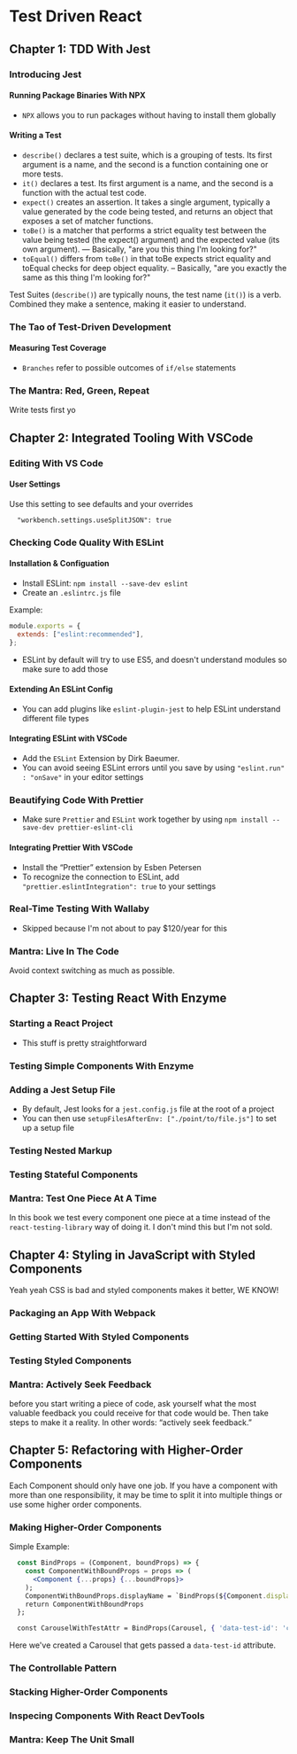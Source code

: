 # Test Driven React

## Chapter 1: TDD With Jest

### Introducing Jest

#### Running Package Binaries With NPX

- `NPX` allows you to run packages without having to install them globally

#### Writing a Test

- `describe()` declares a test suite, which is a grouping of tests. Its first argument is a name, and the second is a function containing one or more tests.
- `it()` declares a test. Its first argument is a name, and the second is a function with the actual test code.
- `expect()` creates an assertion. It takes a single argument, typically a value generated by the code being tested, and returns an object that exposes a set of matcher functions.
- `toBe()` is a matcher that performs a strict equality test between the value being tested (the expect() argument) and the expected value (its own argument). — Basically, "are you this thing I'm looking for?"
- `toEqual()` differs from `toBe()` in that toBe expects strict equality and toEqual checks for deep object equality. – Basically, "are you exactly the same as this thing I'm looking for?"

Test Suites (`describe()`) are typically nouns, the test name (`it()`) is a verb. Combined they make a sentence, making it easier to understand.

### The Tao of Test-Driven Development

#### Measuring Test Coverage

- `Branches` refer to possible outcomes of `if/else` statements

### The Mantra: Red, Green, Repeat

Write tests first yo

## Chapter 2: Integrated Tooling With VSCode

### Editing With VS Code

#### User Settings

Use this setting to see defaults and your overrides

```
  "workbench.settings.useSplitJSON": true
```

### Checking Code Quality With ESLint

#### Installation & Configuation

- Install ESLint: `npm install --save-dev eslint`
- Create an `.eslintrc.js` file

Example:

```js
module.exports = {
  extends: ["eslint:recommended"],
};
```

- ESLint by default will try to use ES5, and doesn't understand modules so make sure to add those

#### Extending An ESLint Config

- You can add plugins like `eslint-plugin-jest` to help ESLint understand different file types

#### Integrating ESLint with VSCode

- Add the `ESLint` Extension by Dirk Baeumer.
- You can avoid seeing ESLint errors until you save by using `​"eslint.run"​: ​"onSave"` in your editor settings

### Beautifying Code With Prettier

- Make sure `Prettier` and `ESLint` work together by using `npm​​ ​​install​​ ​​--save-dev​​ ​​prettier-eslint-cli`

#### Integrating Prettier With VSCode

- Install the “Prettier” extension by Esben Petersen
- To recognize the connection to ESLint, add `"prettier.eslintIntegration"​: ​true​` to your settings

### Real-Time Testing With Wallaby

- Skipped because I'm not about to pay \$120/year for this

### Mantra: Live In The Code

Avoid context switching as much as possible.

## Chapter 3: Testing React With Enzyme

### Starting a React Project

- This stuff is pretty straightforward

### Testing Simple Components With Enzyme

### Adding a Jest Setup File

- By default, Jest looks for a `jest.config.js` file at the root of a project
- You can then use `setupFilesAfterEnv: ["./point/to/file.js"]` to set up a setup file

### Testing Nested Markup

### Testing Stateful Components

### Mantra: Test One Piece At A Time

In this book we test every component one piece at a time instead of the `react-testing-library` way of doing it. I don't mind this but I'm not sold.

## Chapter 4: Styling in JavaScript with Styled Components

Yeah yeah CSS is bad and styled components makes it better, WE KNOW!

### Packaging an App With Webpack

### Getting Started With Styled Components

### Testing Styled Components

### Mantra: Actively Seek Feedback

before you start writing a piece of code, ask yourself what the most valuable feedback you could receive for that code would be. Then take steps to make it a reality. In other words: “actively seek feedback.”

## Chapter 5: Refactoring with Higher-Order Components

Each Component should only have one job. If you have a component with more than one responsibility, it may be time to split it into multiple things or use some higher order components.

### Making Higher-Order Components

Simple Example:

```jsx
  const BindProps = (Component, boundProps) => {
    const ComponentWithBoundProps = props => (
      <Component {...props} {...boundProps}>
    );
    ComponentWithBoundProps.displayName = `BindProps(${Component.displayName || Component.name})`;
    return ComponentWithBoundProps
  };

  const CarouselWithTestAttr = BindProps(Carousel, { 'data-test-id': 'carousel'})
```

Here we've created a Carousel that gets passed a `data-test-id` attribute.

### The Controllable Pattern

### Stacking Higher-Order Components

### Inspecing Components With React DevTools

### Mantra: Keep The Unit Small
